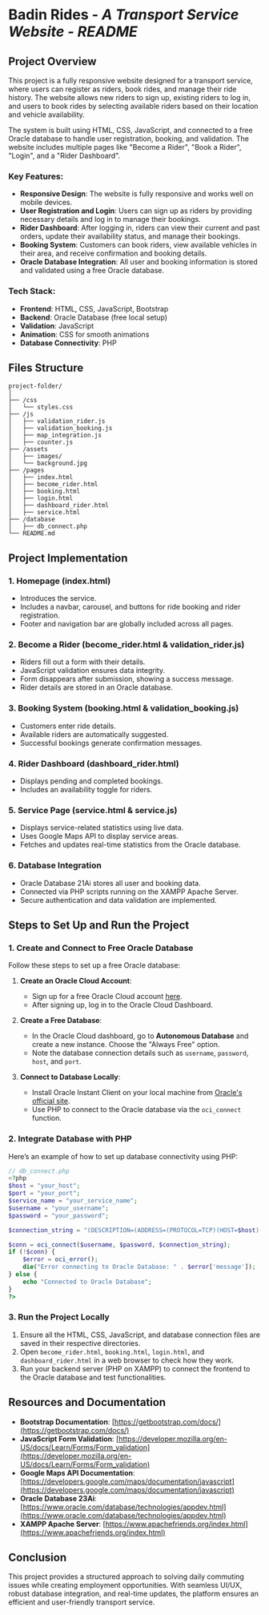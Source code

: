 # **Badin Rides** - *A Transport Service Website - README*

## Project Overview
This project is a fully responsive website designed for a transport service, where users can register as riders, book rides, and manage their ride history. The website allows new riders to sign up, existing riders to log in, and users to book rides by selecting available riders based on their location and vehicle availability.

The system is built using HTML, CSS, JavaScript, and connected to a free Oracle database to handle user registration, booking, and validation. The website includes multiple pages like "Become a Rider", "Book a Rider", "Login", and a "Rider Dashboard".

### Key Features:
- **Responsive Design**: The website is fully responsive and works well on mobile devices.
- **User Registration and Login**: Users can sign up as riders by providing necessary details and log in to manage their bookings.
- **Rider Dashboard**: After logging in, riders can view their current and past orders, update their availability status, and manage their bookings.
- **Booking System**: Customers can book riders, view available vehicles in their area, and receive confirmation and booking details.
- **Oracle Database Integration**: All user and booking information is stored and validated using a free Oracle database.

### Tech Stack:
- **Frontend**: HTML, CSS, JavaScript, Bootstrap
- **Backend**: Oracle Database (free local setup)
- **Validation**: JavaScript
- **Animation**: CSS for smooth animations
- **Database Connectivity**: PHP

## Files Structure

```plaintext
project-folder/
│
├── /css
│   └── styles.css
├── /js
│   ├── validation_rider.js
│   ├── validation_booking.js
│   ├── map_integration.js
│   ├── counter.js
├── /assets
│   ├── images/
│   └── background.jpg
├── /pages
│   ├── index.html
│   ├── become_rider.html
│   ├── booking.html
│   ├── login.html
│   ├── dashboard_rider.html
│   ├── service.html
├── /database
│   ├── db_connect.php
└── README.md
```

## Project Implementation

### 1. Homepage (index.html)
- Introduces the service.
- Includes a navbar, carousel, and buttons for ride booking and rider registration.
- Footer and navigation bar are globally included across all pages.

### 2. Become a Rider (become_rider.html & validation_rider.js)
- Riders fill out a form with their details.
- JavaScript validation ensures data integrity.
- Form disappears after submission, showing a success message.
- Rider details are stored in an Oracle database.

### 3. Booking System (booking.html & validation_booking.js)
- Customers enter ride details.
- Available riders are automatically suggested.
- Successful bookings generate confirmation messages.

### 4. Rider Dashboard (dashboard_rider.html)
- Displays pending and completed bookings.
- Includes an availability toggle for riders.

### 5. Service Page (service.html & service.js)
- Displays service-related statistics using live data.
- Uses Google Maps API to display service areas.
- Fetches and updates real-time statistics from the Oracle database.

### 6. Database Integration
- Oracle Database 21Ai stores all user and booking data.
- Connected via PHP scripts running on the XAMPP Apache Server.
- Secure authentication and data validation are implemented.

## Steps to Set Up and Run the Project

### 1. Create and Connect to Free Oracle Database
Follow these steps to set up a free Oracle database:

1. **Create an Oracle Cloud Account**:
   - Sign up for a free Oracle Cloud account [here](https://www.oracle.com/cloud/free/).
   - After signing up, log in to the Oracle Cloud Dashboard.

2. **Create a Free Database**:
   - In the Oracle Cloud dashboard, go to **Autonomous Database** and create a new instance. Choose the "Always Free" option.
   - Note the database connection details such as `username`, `password`, `host`, and `port`.

3. **Connect to Database Locally**:
   - Install Oracle Instant Client on your local machine from [Oracle's official site](https://www.oracle.com/database/technologies/instant-client.html).
   - Use PHP to connect to the Oracle database via the `oci_connect` function.

### 2. Integrate Database with PHP
Here’s an example of how to set up database connectivity using PHP:

```php
// db_connect.php
<?php
$host = "your_host";
$port = "your_port";
$service_name = "your_service_name";
$username = "your_username";
$password = "your_password";

$connection_string = "(DESCRIPTION=(ADDRESS=(PROTOCOL=TCP)(HOST=$host)(PORT=$port))(CONNECT_DATA=(SERVICE_NAME=$service_name)))";

$conn = oci_connect($username, $password, $connection_string);
if (!$conn) {
    $error = oci_error();
    die("Error connecting to Oracle Database: " . $error['message']);
} else {
    echo "Connected to Oracle Database";
}
?>
```

### 3. Run the Project Locally
1. Ensure all the HTML, CSS, JavaScript, and database connection files are saved in their respective directories.
2. Open `become_rider.html`, `booking.html`, `login.html`, and `dashboard_rider.html` in a web browser to check how they work.
3. Run your backend server (PHP on XAMPP) to connect the frontend to the Oracle database and test functionalities.

## Resources and Documentation
- **Bootstrap Documentation**: [https://getbootstrap.com/docs/](https://getbootstrap.com/docs/)
- **JavaScript Form Validation**: [https://developer.mozilla.org/en-US/docs/Learn/Forms/Form_validation](https://developer.mozilla.org/en-US/docs/Learn/Forms/Form_validation)
- **Google Maps API Documentation**: [https://developers.google.com/maps/documentation/javascript](https://developers.google.com/maps/documentation/javascript)
- **Oracle Database 23Ai**: [https://www.oracle.com/database/technologies/appdev.html](https://www.oracle.com/database/technologies/appdev.html)
- **XAMPP Apache Server**: [https://www.apachefriends.org/index.html](https://www.apachefriends.org/index.html)

## Conclusion
This project provides a structured approach to solving daily commuting issues while creating employment opportunities. With seamless UI/UX, robust database integration, and real-time updates, the platform ensures an efficient and user-friendly transport service.
